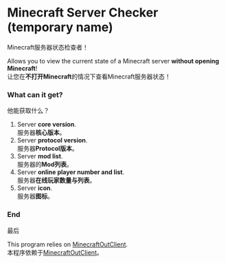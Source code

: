 # Minecraft Server Checker (temporary name)
Minecraft服务器状态检查者！

Allows you to view the current state of a Minecraft server **without opening Minecraft**!</br>
让您在**不打开Minecraft**的情况下查看Minecraft服务器状态！

### What can it get?</br>
他能获取什么？

1. Server **core version**.</br>
服务器**核心版本**。
2. Server **protocol version**.</br>
服务器**Protocol版本**。
3. Server **mod list**.</br>
服务器的**Mod列表**。
4. Server **online player number and list**.</br>
服务器**在线玩家数量与列表**。
5. Server **icon**.</br>
服务器**图标**。

### End</br>
最后

This program relies on [MinecraftOutClient](https://github.com/FastChen/MinecraftOutClientWPF).</br>
本程序依赖于[MinecraftOutClient](https://github.com/FastChen/MinecraftOutClientWPF)。
